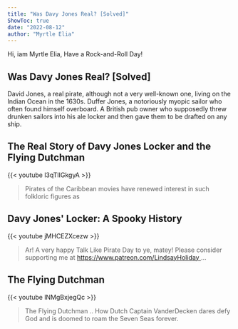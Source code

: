 ```yaml
---
title: "Was Davy Jones Real? [Solved]"
ShowToc: true 
date: "2022-08-12"
author: "Myrtle Elia" 
---
```


Hi, iam Myrtle Elia, Have a Rock-and-Roll Day!
## Was Davy Jones Real? [Solved]
 David Jones, a real pirate, although not a very well-known one, living on the Indian Ocean in the 1630s. Duffer Jones, a notoriously myopic sailor who often found himself overboard. A British pub owner who supposedly threw drunken sailors into his ale locker and then gave them to be drafted on any ship.

## The Real Story of Davy Jones Locker and the Flying Dutchman
{{< youtube l3qTlIGkgyA >}}
>Pirates of the Caribbean movies have renewed interest in such folkloric figures as 

## Davy Jones' Locker: A Spooky History
{{< youtube jMHCEZXcezw >}}
>Ar! A very happy Talk Like Pirate Day to ye, matey! Please consider supporting me at https://www.patreon.com/LindsayHoliday ...

## The Flying Dutchman
{{< youtube lNMgBxjegQc >}}
>The Flying Dutchman .. How Dutch Captain VanderDecken dares defy God and is doomed to roam the Seven Seas forever.

